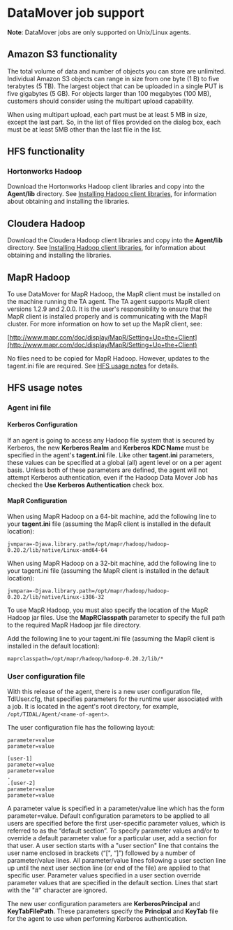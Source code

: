 # DataMover job support

**Note**: DataMover jobs are only supported on Unix/Linux agents.

## Amazon S3 functionality
The total volume of data and number of objects you can store are unlimited. Individual Amazon S3 objects can range in size from one byte (1 B) to five terabytes (5 TB). The largest object that can be uploaded in a single PUT is five gigabytes (5 GB). For objects larger than 100 megabytes (100 MB), customers should consider using the multipart upload capability.

When using multipart upload, each part must be at least 5 MB in size, except the last part. So, in the list of files provided on the dialog box, each must be at least 5MB other than the last file in the list.

## HFS functionality

### Hortonworks Hadoop
Download the Hortonworks Hadoop client libraries and copy into the **Agent/lib** directory. See [Installing Hadoop client libraries](../app-hadoop/#installing-hadoop-client-libraries), for information about obtaining and installing the libraries.

## Cloudera Hadoop
Download the Cloudera Hadoop client libraries and copy into the **Agent/lib** directory. See [Installing Hadoop client libraries](../app-hadoop/#installing-hadoop-client-libraries), for information about obtaining and installing the libraries.

## MapR Hadoop
To use DataMover for MapR Hadoop, the MapR client must be installed on the machine running the TA agent. The TA agent supports MapR client versions 1.2.9 and 2.0.0. It is the user's responsibility to ensure that the MapR client is installed properly and is communicating with the MapR cluster. For more information on how to set up the MapR client, see:

[http://www.mapr.com/doc/display/MapR/Setting+Up+the+Client](http://www.mapr.com/doc/display/MapR/Setting+Up+the+Client)

No files need to be copied for MapR Hadoop. However, updates to the tagent.ini file are required. See [HFS usage notes](#hfs-usage-notes) for details.


## HFS usage notes

### Agent ini file

#### Kerberos Configuration
If an agent is going to access any Hadoop file system that is secured by Kerberos, the new **Kerberos Realm** and **Kerberos KDC Name** must be specified in the agent's **tagent.ini** file. Like other **tagent.ini** parameters, these values can be specified at a global (all) agent level or on a per agent basis. Unless both of these parameters are defined, the agent will not attempt Kerberos authentication, even if the Hadoop Data Mover Job has checked the **Use Kerberos Authentication** check box.

#### MapR Configuration
When using MapR Hadoop on a 64-bit machine, add the following line to your **tagent.ini** file (assuming the MapR client is installed in the default location):

`jvmpara=-Djava.library.path=/opt/mapr/hadoop/hadoop-0.20.2/lib/native/Linux-amd64-64`

When using MapR Hadoop on a 32-bit machine, add the following line to your tagent.ini file (assuming the MapR client is installed in the default location):

`jvmpara=-Djava.library.path=/opt/mapr/hadoop/hadoop-0.20.2/lib/native/Linux-i386-32`

To use MapR Hadoop, you must also specify the location of the MapR Hadoop jar files. Use the **MapRClasspath** parameter to specify the full path to the required MapR Hadoop jar file directory.

Add the following line to your tagent.ini file (assuming the MapR client is installed in the default location):

`maprclasspath=/opt/mapr/hadoop/hadoop-0.20.2/lib/*`

### User configuration file
With this release of the agent, there is a new user configuration file, TdlUser.cfg, that specifies parameters for the runtime user associated with a job. It is located in the agent's root directory, for example, `/opt/TIDAL/Agent/<name-of-agent>`.

The user configuration file has the following layout:

```
parameter=value 
parameter=value

[user-1] 
parameter=value 
parameter=value
.
.[user-2] 
parameter=value 
parameter=value
```

A parameter value is specified in a parameter/value line which has the form parameter=value. Default configuration parameters to be applied to all users are specified before the first user-specific parameter values, which is referred to as the “default section”. To specify parameter values and/or to override a default parameter value for a particular user, add a section for that user. A user section starts with a "user section" line that contains the user name enclosed in brackets (“[", “]”) followed by a number of parameter/value lines. All parameter/value lines following a user section line up until the next user section line (or end of the file) are applied to that specific user. Parameter values specified in a user section override parameter values that are specified in the default section. Lines that start with the "#" character are ignored.

The new user configuration parameters are **KerberosPrincipal** and **KeyTabFilePath**. These parameters specify the **Principal** and **KeyTab** file for the agent to use when performing Kerberos authentication.
